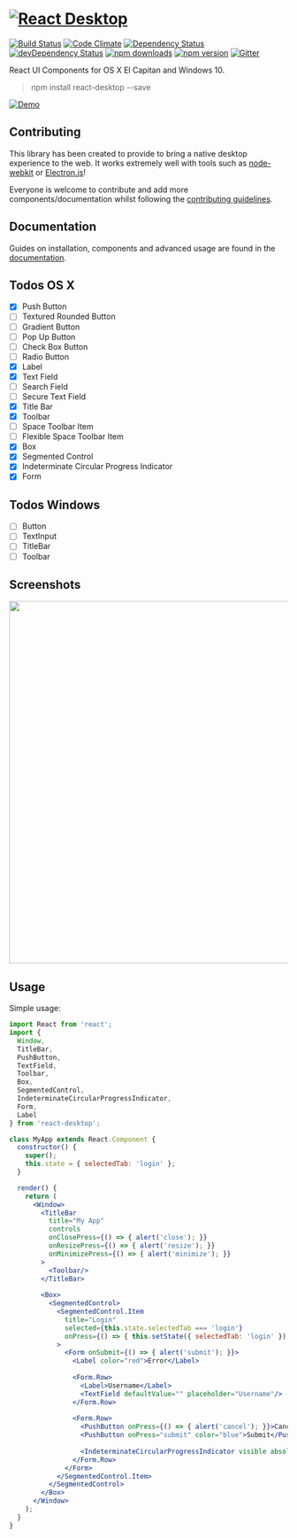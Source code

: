 # [![React Desktop](https://rawgit.com/gabrielbull/react-desktop/master/docs/resources/react-desktop.svg "React Desktop")](http://gabrielbull.github.io/react-desktop/)

[![Build Status](https://travis-ci.org/gabrielbull/react-desktop.svg)](https://travis-ci.org/gabrielbull/react-desktop)
[![Code Climate](https://codeclimate.com/github/gabrielbull/react-desktop/badges/gpa.svg)](https://codeclimate.com/github/gabrielbull/react-desktop)
[![Dependency Status](https://david-dm.org/gabrielbull/react-desktop.svg)](https://david-dm.org/gabrielbull/react-desktop)
[![devDependency Status](https://david-dm.org/gabrielbull/react-desktop/dev-status.svg)](https://david-dm.org/gabrielbull/react-desktop#info=devDependencies)
[![npm downloads](http://img.shields.io/npm/dt/react-desktop.svg)](https://www.npmjs.org/package/react-desktop)
[![npm version](https://img.shields.io/npm/v/react-desktop.svg)](https://www.npmjs.org/package/react-desktop)
[![Gitter](https://badges.gitter.im/Join%20Chat.svg)](https://gitter.im/gabrielbull/react-desktop?utm_source=badge&utm_medium=badge&utm_campaign=pr-badge)

React UI Components for OS X El Capitan and Windows 10.

> npm install react-desktop --save

<a href="http://gabrielbull.github.io/react-desktop/" target="_blank">![Demo](https://rawgit.com/gabrielbull/react-desktop/master/docs/resources/demo.svg "Demo")</a>

## Contributing

This library has been created to provide to bring a native desktop experience to the web. It works extremely well with tools such as [node-webkit](http://nwjs.io) or [Electron.js](http://electron.atom.io)!

Everyone is welcome to contribute and add more components/documentation whilst following the [contributing guidelines](/CONTRIBUTING.md).

## Documentation

Guides on installation, components and advanced usage are found in the [documentation](/docs/README.md).

## Todos OS X

- [x] Push Button
- [ ] Textured Rounded Button
- [ ] Gradient Button
- [ ] Pop Up Button
- [ ] Check Box Button
- [ ] Radio Button
- [x] Label
- [x] Text Field
- [ ] Search Field
- [ ] Secure Text Field
- [x] Title Bar
- [x] Toolbar
- [ ] Space Toolbar Item
- [ ] Flexible Space Toolbar Item
- [x] Box
- [x] Segmented Control
- [x] Indeterminate Circular Progress Indicator
- [x] Form

## Todos Windows

- [ ] Button
- [ ] TextInput
- [ ] TitleBar
- [ ] Toolbar

## Screenshots

<img src="https://raw.githubusercontent.com/gabrielbull/react-desktop/master/docs/screenshots/osx.png" width="655">

## Usage

Simple usage:

```jsx
import React from 'react';
import {
  Window,
  TitleBar, 
  PushButton, 
  TextField, 
  Toolbar, 
  Box, 
  SegmentedControl,
  IndeterminateCircularProgressIndicator,
  Form,
  Label
} from 'react-desktop';

class MyApp extends React.Component {
  constructor() {
    super();
    this.state = { selectedTab: 'login' };
  }

  render() {
    return (
      <Window>
        <TitleBar 
          title="My App" 
          controls
          onClosePress={() => { alert('close'); }}
          onResizePress={() => { alert('resize'); }}
          onMinimizePress={() => { alert('minimize'); }}
        >
          <Toolbar/>
        </TitleBar>
                
        <Box>
          <SegmentedControl>
            <SegmentedControl.Item 
              title="Login"
              selected={this.state.selectedTab === 'login'}
              onPress={() => { this.setState({ selectedTab: 'login' }) } }
            >
              <Form onSubmit={() => { alert('submit'); }}>
                <Label color="red">Error</Label>
                
                <Form.Row>
                  <Label>Username</Label>
                  <TextField defaultValue="" placeholder="Username"/>
                </Form.Row>
                
                <Form.Row>
                  <PushButton onPress={() => { alert('cancel'); }}>Cancel</PushButton>
                  <PushButton onPress="submit" color="blue">Submit</PushButton>
                  
                  <IndeterminateCircularProgressIndicator visible absolute/>
                </Form.Row>
              </Form>              
            </SegmentedControl.Item>
          </SegmentedControl>
        </Box>
      </Window>
    );
  }
}
```